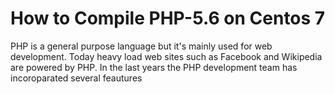 # How to Compile PHP-5.6 on Centos 7

PHP is a general purpose language but it's mainly used for web development. Today heavy load web sites such as Facebook and Wikipedia are powered by PHP. In the last years the PHP development team has incoroparated several feautures
